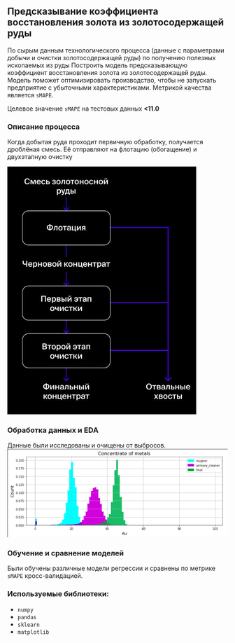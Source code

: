 ## Предсказывание коэффициента восстановления золота из золотосодержащей руды

По сырым данным технологического процесса (данные с параметрами добычи и очистки золотосодержащей руды) по получению полезных ископаемых из руды
Построить модель предсказывающую коэффициент восстановления золота из золотосодержащей руды. Модель поможет оптимизировать производство, чтобы не запускать предприятие с убыточными характеристиками.
Метрикой качества является `sMAPE`. 

Целевое значение `sMAPE` на тестовых данных **<11.0**

### Описание процесса
Когда добытая руда проходит первичную обработку, получается дроблёная смесь. Её отправляют на флотацию (обогащение) и двухэтапную очистку

![explanation](https://github.com/brut0/yandex.praktikum_ds_projects/blob/main/Gold_recovery/pics/explanation.jpg)

### Обработка данных и EDA
Данные были исследованы и очищены от выбросов.
![EDA](https://github.com/brut0/yandex.praktikum_ds_projects/blob/main/Gold_recovery/pics/eda.png)

### Обучение и сравнение моделей
Были обучены различные модели регрессии и сравнены по метрике `sMAPE` кросс-валидацией.

### Используемые библиотеки:
- `numpy`
- `pandas`
- `sklearn`
- `matplotlib`
